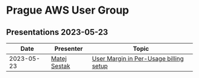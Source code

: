 # Prague AWS User Group

## Presentations 2023-05-23

| Date       | Presenter                                                                                                                     | Topic                                                                                                                                                                                                   |
|------------|-------------------------------------------------------------------------------------------------------------------------------|-------------------------------------------------------------------------------------------------------------------------------------|
| 2023-05-23 | [Matej Sestak](https://www.linkedin.com/in/sestakmatej/)                                                                      | [User Margin in Per-Usage billing setup](2023-05-23/2023-05-23-matej_sestak-margin_computation_in_usage_base_billing)                                                                              |
